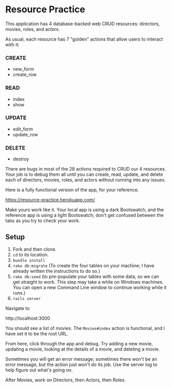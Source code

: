 # Resource Practice

This application has 4 database-backed web CRUD resources: directors, movies, roles, and actors.

As usual, each resource has 7 "golden" actions that allow users to interact with it:

### CREATE
 - new_form
 - create_row

### READ
 - index
 - show

### UPDATE
 - edit_form
 - update_row

### DELETE
 - destroy

There are bugs in most of the 28 actions required to CRUD our 4 resources. Your job is to debug them all until you can create, read, update, and delete each of directors, movies, roles, and actors without running into any issues.

Here is a fully functional version of the app, for your reference.

https://resource-practice.herokuapp.com/

Make yours work like it. Your local app is using a dark Bootswatch, and the reference app is using a light Bootswatch; don't get confused between the tabs as you try to check your work.

## Setup

 1. Fork and then clone.
 1. `cd` to its location.
 1. `bundle install`
 1. `rake db:migrate` (To create the four tables on your machine; I have already written the instructions to do so.)
 1. `rake db:seed` (to pre-populate your tables with some data, so we can get straight to work. This step may take a while on Windows machines. You can open a new Command Line window to continue working while it runs.)
 1. `rails server`

Navigate to

http://localhost:3000

You should see a list of movies. The `Movies#index` action is functional, and I have set it to be the root URL.

From here, click through the app and debug. Try adding a new movie, updating a movie, looking at the details of a movie, and deleting a movie.

Sometimes you will get an error message; sometimes there won't be an error message, but the action just won't do its job. Use the server log to help figure out what's going on.

After Movies, work on Directors, then Actors, then Roles.
